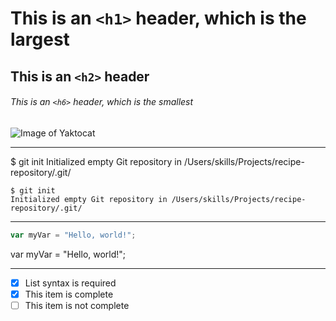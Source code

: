 # This is an `<h1>` header, which is the largest

## This is an `<h2>` header

###### This is an `<h6>` header, which is the smallest

![Image of Yaktocat](https://octodex.github.com/images/yaktocat.png)

---

$ git init
Initialized empty Git repository in /Users/skills/Projects/recipe-repository/.git/

```
$ git init
Initialized empty Git repository in /Users/skills/Projects/recipe-repository/.git/
```

---

``` javascript
var myVar = "Hello, world!";
```
var myVar = "Hello, world!";

---

- [x] List syntax is required
- [x] This item is complete
- [ ] This item is not complete
